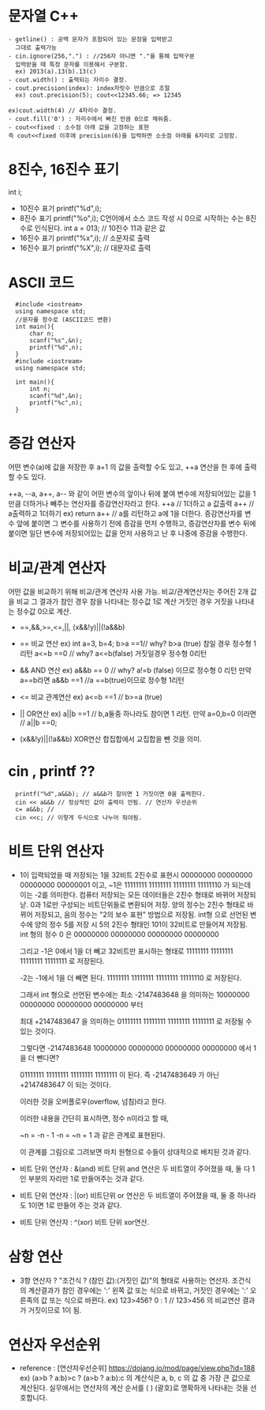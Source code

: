# 문자열 C++
```
- getline() : 공백 문자가 포함되어 있는 문장을 입력받고
  그대로 출력가능
- cin.ignore(256,".") : //256자 아니면 "."을 통해 입력구분
  입력받을 때 특정 문자를 이용해서 구분함.
  ex) 2013(a).13(b).13(c)
- cout.width() : 출력되는 자리수 결정.
- cout.precision(index): index자릿수 만큼으로 조절 
  ex) cout.precision(5); cout<<12345.66; => 12345

ex)cout.width(4) // 4자리수 결정.
- cout.fill('0') : 자리수에서 빠진 만큼 0으로 채워줌.
- cout<<fixed : 소수점 아래 값을 고정하는 표현
즉 cout<<fixed 이후에 precision(6)을 입력하면 소숫점 아래를 6자리로 고정함.
```

# 8진수, 16진수 표기
int i;
- 10진수 표기 printf("%d",i);
- 8진수 표기 printf("%o",i);
  C언어에서 소스 코드 작성 시 0으로 시작하는 수는 8진수로 인식된다. int a = 013; // 10진수 11과 같은 값
- 16진수 표기 printf("%x",i); // 소문자로 출력
- 16진수 표기 printf("%X",i); // 대문자로 출력

# ASCII 코드
```
  #include <iostream>
  using namespace std;
  //문자를 정수로 (ASCII코드 변환)
  int main(){
      char n;
      scanf("%s",&n);
      printf("%d",n);
  }
  #include <iostream>
  using namespace std;

  int main(){
      int n;
      scanf("%d",&n);
      printf("%c",n);
  }
```

# 증감 연산자
  어떤 변수(a)에 값을 저장한 후 a+1 의 값을 출력할 수도 있고,
  ++a 연산을 한 후에 출력할 수도 있다.

  ++a, --a, a++, a-- 와 같이 어떤 변수의 앞이나 뒤에 붙여
  변수에 저장되어있는 값을 1만큼 더하거나 빼주는 연산자를 증감연산자라고 한다.
  ++a // 1더하고 a 값출력
  a++ // a출력하고 1더하기 
  ex) return a++ // a를 리턴하고 a에 1을 더한다.
  증감연산자를 변수 앞에 붙이면 그 변수를 사용하기 전에 증감을 먼저 수행하고,
  증감연산자를 변수 뒤에 붙이면 일단 변수에 저장되어있는 값을 먼저 사용하고 난 후
  나중에 증감을 수행한다.

# 비교/관계 연산자 
  어떤 값을 비교하기 위해 비교/관계 연산자 사용 가능.
  비교/관계연산자는 주어진 2개 값을 비교 
  그 결과가 참인 경우 참을 나타내는 정수값 1로 계산
  거짓인 경우 거짓을 나타내는 정수값 0으로 계산.
  - ==,&&,>=,<=,||, (x&&!y)||(!a&&b)
  - == 비교 연산
  ex) int a=3, b=4; 
  b>a ==1// why? b>a (true) 참일 경우 정수형 1 리턴
  a<=b ==0 // why? a<=b(false) 거짓일경우 정수형 0리턴
  - && AND 연산
  ex) a&&b == 0 // why? a!=b (false) 이므로 정수형 0 리턴
      만약 a==b라면 a&&b ==1 //a ==b(true)이므로 정수형 1리턴
  - <= 비교 관계연산
  ex) a<=b ==1 // b>=a (true)
  
  - || OR연산
  ex) a||b ==1 // b,a둘중 하나라도 참이면 1 리턴.
  만약 a=0,b=0 이라면 // a||b ==0;

  - (x&&!y)||(!a&&b) XOR연산
  합집합에서 교집합을 뺀 것을 의미.



# cin , printf ??
```
  printf("%d",a&&b); // a&&b가 참이면 1 거짓이면 0을 출력한다.
  cin << a&&b // 정상적인 값이 출력이 안됨. // 연산자 우선순위
  c= a&&b; // 
  cin <<c; // 이렇게 두식으로 나누어 줘야됨.
```

# 비트 단위 연산자
- 1이 입력되었을 때 저장되는 1을 32비트 2진수로 표현시
  00000000 00000000 00000000 00000001 이고,
  ~1은 11111111 11111111 11111111 11111110 가 되는데 이는 -2를 의미한다.
  컴퓨터 저장되는 모든 데이터들은 2진수 형태로 바뀌어 저장되낟.
  0과 1로만 구성되는 비트단위들로 변환되어 저장.
  양의 정수는 2진수 형태로 바뀌어 저장되고, 음의 정수는 "2의 보수 표현" 방법으로 저장됨. int형 으로 선언된 변수에 양의 정수 5를 저장 시 5의 2진수 형태인 101이 32비트로 만들어져 저장됨.
  int 형의 정수 0 은
  00000000 00000000 00000000 00000000

  그리고 -1은 0에서 1을 더 빼고 32비트만 표시하는 형태로
  11111111 11111111 11111111 11111111 로 저장된다.

  -2는 -1에서 1을 더 빼면 된다.
  11111111 11111111 11111111 11111110 로 저장된다.

  그래서 int 형으로 선언된 변수에는 최소 -2147483648 을 의미하는
  10000000 00000000 00000000 00000000 부터

  최대 +2147483647 을 의미하는
  01111111 11111111 11111111 11111111 로 저장될 수 있는 것이다.

  그렇다면 -2147483648
  10000000 00000000 00000000 00000000 에서 1을 더 뺀다면?

  01111111 11111111 11111111 11111111 이 된다.
  즉 -2147483649 가 아닌 +2147483647 이 되는 것이다.

  이러한 것을 오버플로우(overflow, 넘침)라고 한다.

  이러한 내용을 간단히 표시하면, 정수 n이라고 할 때,

  ~n = -n - 1
  -n = ~n + 1 과 같은 관계로 표현된다.

  이 관계를 그림으로 그려보면 마치 원형으로 수들이
  상대적으로 배치된 것과 같다.

- 비트 단위 연산자 : &(and)
  비트 단위 and 연산은 두 비트열이 주어졌을 때,
  둘 다 1인 부분의 자리만 1로 만들어주는 것과 같다.

- 비트 단위 연산자 : |(or)
  비트단위 or 연산은 두 비트열이 주어졌을 때,
  둘 중 하나라도 1이면 1로 만들어 주는 것과 같다.

- 비트 단위 연산자 : ^(xor)
  비트 단위 xor연산.

# 삼항 연산
  - 3항 연산자 ?
  "조건식 ? (참인 값):(거짓인 값)"의 형태로 사용하는 연산자.
  조건식의 계산결과가 참인 경우에는 ':' 왼쪽 값 또는 식으로 바뀌고,
  거짓인 경우에는 ':' 오른족의 값 또는 식으로 바뀐다.
  ex) 123>456? 0 : 1 // 123>456 의 비교연산 결과가 거짓이므로 
  1이 됨.

# 연산자 우선순위
- reference :
[연산자우선순위] https://dojang.io/mod/page/view.php?id=188
  ex) (a>b ? a:b)>c ? (a>b ? a:b):c 의 계산식은
  a, b, c 의 값 중 가장 큰 값으로 계산된다.
  실무에서는 연산자의 계산 순서를 ( ) (괄호)로 명확하게 나타내는 것을 선호합니다.